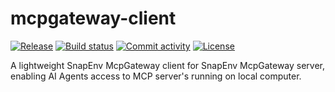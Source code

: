 # mcpgateway-client

[![Release](https://img.shields.io/github/v/release/snapby/mcpgateway-client)](https://img.shields.io/github/v/release/snapby/mcpgateway-client)
[![Build status](https://img.shields.io/github/actions/workflow/status/snapby/mcpgateway-client/main.yml?branch=main)](https://github.com/snapby/mcpgateway-client/actions/workflows/main.yml?query=branch%3Amain)
[![Commit activity](https://img.shields.io/github/commit-activity/m/snapby/mcpgateway-client)](https://img.shields.io/github/commit-activity/m/snapby/mcpgateway-client)
[![License](https://img.shields.io/github/license/snapby/mcpgateway-client)](https://img.shields.io/github/license/snapby/mcpgateway-client)

A lightweight SnapEnv McpGateway client for SnapEnv McpGateway server, enabling AI Agents access to MCP server's running on local computer.
